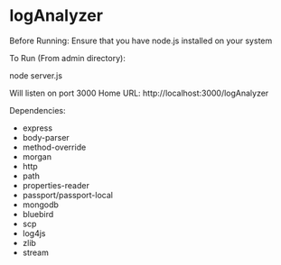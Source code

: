 # logAnalyzer

Before Running:
Ensure that you have node.js installed on your system

To Run (From admin directory):

node server.js

Will listen on port 3000
Home URL: http://localhost:3000/logAnalyzer

Dependencies:
- express
- body-parser
- method-override
- morgan
- http
- path
- properties-reader
- passport/passport-local
- mongodb
- bluebird
- scp
- log4js
- zlib
- stream
